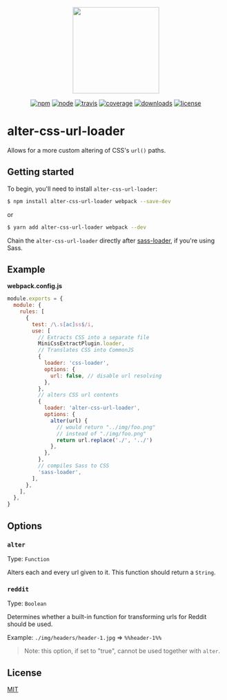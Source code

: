 <div align="center">
  <a href="https://github.com/webpack/webpack">
    <img width="200" height="200"
      src="https://webpack.js.org/assets/icon-square-big.svg">
  </a>

<!-- prettier-ignore -->
  [![npm][npm]][npm-url]
  [![node][node]][node-url]
  [![travis][travis]][travis-url]
  [![coverage][coverage]][coverage-url]
  [![downloads][downloads]][npm-url]
  [![license][license]][license-url]

</div>

# alter-css-url-loader

Allows for a more custom altering of CSS's `url()` paths.

## Getting started

To begin, you'll need to install `alter-css-url-loader`:

```bash
$ npm install alter-css-url-loader webpack --save-dev
```

or

```bash
$ yarn add alter-css-url-loader webpack --dev
```

Chain the `alter-css-url-loader` directly after [sass-loader](https://github.com/webpack-contrib/sass-loader), if you're using Sass.

## Example

**webpack.config.js**

```js
module.exports = {
  module: {
    rules: [
      {
        test: /\.s[ac]ss$/i,
        use: [
          // Extracts CSS into a separate file
          MiniCssExtractPlugin.loader,
          // Translates CSS into CommonJS
          {
            loader: 'css-loader',
            options: {
              url: false, // disable url resolving
            },
          },
          // alters CSS url contents
          {
            loader: 'alter-css-url-loader',
            options: {
              alter(url) {
                // would return "../img/foo.png"
                // instead of "./img/foo.png"
                return url.replace('./', '../')
              },
            },
          },
          // compiles Sass to CSS
          'sass-loader',
        ],
      },
    ],
  },
}
```

## Options

### `alter`

Type: `Function`

Alters each and every url given to it. This function should return a `String`.

### `reddit`

Type: `Boolean`

Determines whether a built-in function for transforming urls for Reddit should be used.

Example: `./img/headers/header-1.jpg` => `%%header-1%%`

> Note: this option, if set to "true", cannot be used together with `alter`.

## License

[MIT](./LICENSE)

[npm]: https://img.shields.io/npm/v/alter-css-url-loader
[npm-url]: https://npmjs.com/package/alter-css-url-loader
[node]: https://img.shields.io/node/v/alter-css-url-loader
[node-url]: https://nodejs.org
[travis]: https://img.shields.io/travis/flowzy/alter-css-url-loader
[travis-url]: https://travis-ci.org/flowzy/alter-css-url-loader
[coverage]: https://coveralls.io/repos/github/flowzy/alter-css-url-loader/badge.svg?branch=master
[coverage-url]: https://coveralls.io/github/flowzy/alter-css-url-loader?branch=master
[downloads]: https://img.shields.io/npm/dt/alter-css-url-loader
[license]: https://img.shields.io/npm/l/alter-css-url-loader
[license-url]: ./LICENSE
